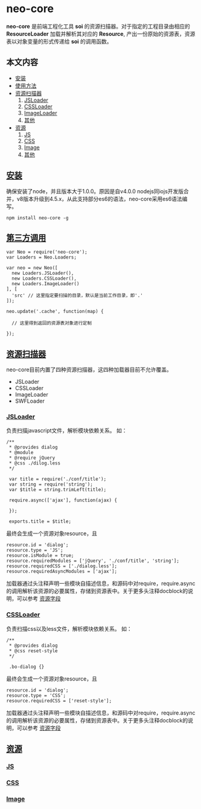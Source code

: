 neo-core
=========
__neo-core__ 是前端工程化工具 __soi__ 的资源扫描器。对于指定的工程目录由相应的 __ResourceLoader__ 加载并解析其对应的 __Resource__, 产出一份原始的资源表，资源表以对象变量的形式传递给 __soi__ 的调用函数。

## 本文内容
* [安装](#guide-install)
* [使用方法](#guide-usage)
* [资源扫描器](#guide-resourceloader)
   1. [JSLoader](#guide-resourceloader-js)
   2. [CSSLoader](#guide-resourceloader-css)
   3. [ImageLoader](#guide-resourceloader-image)
   4. [其他](#guide-resourceloader-other)
* [资源](#guide-resource)
   1. [JS](#guide-resource-js)
   2. [CSS](#guide-resource-css)
   3. [Image](#guide-resource-image)
   4. [其他](#guide-resource-other)


## [安装](id:guide-install)
确保安装了node，并且版本大于1.0.0。原因是自v4.0.0 nodejs同iojs开发版合并，v8版本升级到4.5.x，从此支持部分es6的语法，neo-core采用es6语法编写。

```
npm install neo-core -g
```

## [第三方调用](id:guide-usage)

```
var Neo = require('neo-core');
var Loaders = Neo.Loaders;

var neo = new Neo([
  new Loaders.JSLoader(),
  new Loaders.CSSLoader(),
  new Loaders.ImageLoader()
], [
  'src' // 这里指定要扫描的目录，默认是当前工作目录，即'.'
]);

neo.update('.cache', function(map) {

  // 这里得到返回的资源表对象进行定制
  
});

```
## [资源扫描器](id:guide-resourceloader)
neo-core目前内置了四种资源扫描器，这四种加载器目前不允许覆盖。

* JSLoader
* CSSLoader
* ImageLoader
* SWFLoader

### [JSLoader](id:guide-resourceloader-js)
负责扫描javascript文件，解析模块依赖关系。
如：

```
/**
 * @provides dialog
 * @module
 * @require jQuery
 * @css ./dilog.less
 */
 
 var title = require('./conf/title');
 var string = require('string');
 var $title = string.trimLeft(title);
 
 require.async(['ajax'], function(ajax) {
 
 });
 
 exports.title = $title;

```
最终会生成一个资源对象resource，且

```
resource.id = 'dialog';
resource.type = 'JS';
resource.isModule = true;
resource.requiredModules = ['jQuery', './conf/title', 'string'];
resource.requiredCSS = ['./dialog.less'];
resource.requiredAsyncModules = ['ajax'];

```
加载器通过头注释声明一些模块自描述信息，和源码中对require，require.async的调用解析该资源的必要属性，存储到资源表中。关于更多头注释docblock的说明，可以参考 [资源字段](#guide-resource-js)

### [CSSLoader](id:guide-resourceloader-css)
负责扫描css以及less文件，解析模块依赖关系。
如：

```
/**
 * @provides dialog
 * @css reset-style
 */
 
 .bo-dialog {}

```
最终会生成一个资源对象resource，且

```
resource.id = 'dialog';
resource.type = 'CSS';
resource.requiredCSS = ['reset-style'];

```
加载器通过头注释声明一些模块自描述信息，和源码中对require，require.async的调用解析该资源的必要属性，存储到资源表中。关于更多头注释docblock的说明，可以参考 [资源字段](#guide-resource-css)

## [资源](id:guide-resource)

### [JS](id:guide-resource-js)
### [CSS](id:guide-resource-css)
### [Image](id:guide-resource-image)












